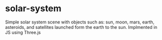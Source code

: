 # solar-system
Simple solar system scene with objects such as: sun, moon, mars, earth, asteroids, and satellites launched form the earth to the sun. Implmented in JS using Three.js
